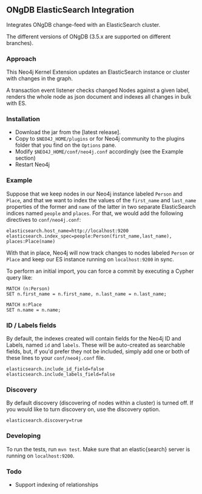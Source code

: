 ## ONgDB ElasticSearch Integration

Integrates ONgDB change-feed with an ElasticSearch cluster.

The different versions of ONgDB (3.5.x are supported on different branches).

### Approach

This Neo4j Kernel Extension updates an ElasticSearch instance or cluster with changes in the graph.

A transaction event listener checks changed Nodes against a given label, renders the whole node as json document and indexes all changes in bulk with ES.

### Installation

* Download the jar from the [latest release].
* Copy to `$NEO4J_HOME/plugins` or for Neo4j community to the plugins folder that you find on the `Options` pane.
* Modify `$NEO4J_HOME/conf/neo4j.conf` accordingly (see the Example section)
* Restart Neo4j

### Example

Suppose that we keep nodes in our Neo4j instance labeled `Person` and
`Place`, and that we want to index the values of the `first_name` and
`last_name` properties of the former and `name` of the latter in two
separate ElasticSearch indices named `people` and `places`. For that,
we would add the following directives to `conf/neo4j.conf`:

```
elasticsearch.host_name=http://localhost:9200
elasticsearch.index_spec=people:Person(first_name,last_name), places:Place(name)
```

With that in place, Neo4j will now track changes to nodes labeled
`Person` or `Place` and keep our ES instance running on
`localhost:9200` in sync.

To perform an initial import, you can force a commit by executing a
Cypher query like:

```
MATCH (n:Person)
SET n.first_name = n.first_name, n.last_name = n.last_name;

MATCH n:Place
SET n.name = n.name;
```

### ID / Labels fields
By default, the indexes created will contain fields for the Neo4j ID and Labels, named `id` and `labels`. 
These will be auto-created as searchable fields, but, if you'd prefer they not be included,
simply add one or both of these lines to your `conf/neo4j.conf` file.

```
elasticsearch.include_id_field=false 
elasticsearch.include_labels_field=false
```

### Discovery
By default discovery (discovering of nodes within a cluster) is turned off.
If you would like to turn discovery on, use the discovery option.

```
elasticsearch.discovery=true
```

### Developing

To run the tests, run `mvn test`. Make sure that an elastic{search} server is running on
`localhost:9200`.

### Todo

* Support indexing of relationships
